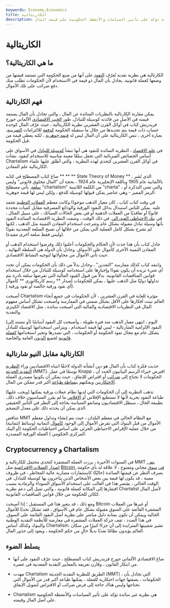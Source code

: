 ```yaml
---
keywords: Economy,Economics
title: الكاريتالية
description: الكارتالية هي نظرية غير سائدة تؤكد على تأثير السياسات والأنشطة الحكومية على قيمة المال.
---
```


# الكاريتالية
## ما هي الكاريتالية؟

الكارتالية هي نظرية نقدية تُعرّف [النقود](/money) على أنها من صنع الحكومة التي تستمد قيمتها من وضعها كعملة قانونية. يجادل بأن المال ذو قيمة في الاستخدام لأن الحكومات تطلب منك دفع ضرائب على تلك الأموال.

## فهم الكارتالية

يمكن مقارنة الكارتالية بالنظريات السائدة عن المال ، والتي تجادل بأن المال يستمد قيمته في الأصل من فائدته كوسيلة للتبادل. طور [الخبير الاقتصادي](/economist) الألماني جورج فريدريش كناب في أوائل القرن العشرين نظرية الكاريتالية ، حيث عرّف المال كوحدة حساب ذات قيمة يتم تحديدها من خلال ما ستقبله الحكومة [كدفعة](/payment) للالتزامات [الضريبية](/taxliability). بعبارة أخرى ، تنص الكاريتالية على أن المال ليس له [قيمة جوهرية](/intrinsicvalue) ، لكنه يعطي قيمة من قبل الحكومة.

في [علم الاقتصاد](/economics) ، النظرية السائدة للنقود هي أنها تنشأ [كوسيلة للتبادل](/mediumofexchange) في الأسواق على أساس الخصائص الفيزيائية التي تجعل سلعًا معينة مناسبة للاستخدام كنقود. نشأت Chartalism في أوائل القرن العشرين كتحدي لهذه النظرية ، والتي أطلق عليها علماء الكاريتالية علم المعادن.

صاغ كناب المصطلح في كتابه ** ** ** State Theory of Money ** ، الذي نُشر بالألمانية عام 1905 وباللغة الإنجليزية عام 1924 ، بحجة أن "المال مخلوق قانوني" وليس [سلعة](/commodity). يأتي مصطلح "chartalism" من الكلمة اللاتينية "charta" ، والتي تعني التذكرة أو الرمز المميز - وهي عناصر يمكن قبولها كوسيلة للدفع ، ولكن ليس لها قيمة جوهرية.

في وقت كتاب كناب ، كان معيار الذهب موجودًا وكانت معظم [العملات الوطنية](/currency) تعتمد عليه. يمكن للناس استبدال بدائل النقود الورقية والودائع المصرفية مقابل كميات محددة قانونًا أو تعاقديًا من العملات الذهبية أو في بعض الحالات السبائك ، على سبيل المثال ، في [بنك الاحتياطي الفيدرالي](/federalreservesystem). في ذلك الوقت ، وصفت النظرية الاقتصادية السائدة النقود بأنها وسيلة تبادل مقبولة بشكل عام وشرحت استخدام المعادن الثمينة مثل الذهب ، لكنها لم تشرح بشكل كامل العملية التي يمكن من خلالها أن تصبح السلعة المعدنية نقودًا (وليس فقط سلعة أخرى مفيدة).

جادل كناب بأن هذا حدث لأن الحكام والحكومات أعلنوا ذلك وفرضوا استخدام الذهب أو المعادن الثمينة الأخرى كأموال على الأسواق. وجادل بأن الدولة هي السلطة النهائية ، حيث تأتي الأموال من محاولاتها لتوجيه النشاط الاقتصادي.

وانتقد كناب كذلك ممارسة "التعدين" ، وجادل بدلاً من ذلك بأن الحكومات يمكن أن تحدد أي شيء تريده أن يكون نقودًا وإجبارها على استخدامه كوسيلة للتبادل من خلال استخدام قوانين المناقصات القانونية. بدلاً من قبول القيود المالية التي تفرضها سلعة نادرة يتم تداولها دوليًا مثل الذهب عليها ، يمكن للحكومات إصدار ** رسم كاريكاتوري ** كأموال (أي نقود ورقية خالصة أو نقود ورقية [)](/fiatmoney).

أصبحت Chartalism مؤثرة للغاية في القرن العشرين ، لأن الحكومات في جميع أنحاء العالم تبنت أفكارها على الأقل بشكل ضمني في الممارسة وأصبحت تشكل أساس مفهوم المال في النظريات الاقتصادية والمالية التي أصبحت سائدة ، مثل الاقتصاد الكينزي والنقدية.

اليوم ، انتهى معيار الذهب منذ فترة طويلة ، وأصبحت كل النقود أساسًا (أو تستند إلى) النقود الإلزامية الشارتالية - ليس لها قيمة استخدام ، ويتزامن استخدامها كوسيلة للتبادل بشكل عام مع مجال نفوذ الحكومة أو الحكومات ، التي تصدرها وتجبر استخدامها [كعملة قانونية](/legal-tender) لجميع [الديون](/debt) العامة والخاصة.

## الكارتالية مقابل النيو شارتالية

جذبت فكرة كناب بأن المال هو دين أنشأته الدولة لاحقًا انتباه الاقتصاديين وراء [النظرية النقدية الحديثة](/monetary_theory) (MMT). توسعًا في عمل Knapp ، افترض خبراء الرسم البيانيون الجدد أن الحكومات لا تحتاج إلى [ضرائب](/taxation) أو اقتراض للإنفاق ، حيث يمكن أن يكونوا مصدري العملة [الاحتكاريين](/monopoly) ويمكنهم [ببساطة طباعة](/print) أكبر قدر ممكن من المال.

تذهب النظرية إلى أن الحكومات التي لديها نظام عملات ورقية يمكنها (ويجب عليها) طباعة النقود بحرية لأنها لا تستطيع الإفلاس أو [الإفلاس](/insolvency) ما لم يقرر السياسيون خلاف ذلك. بطبيعة الحال ، سيظل الاقتصاديون وصانعو السياسة بحاجة إلى النظر في التأثير الحقيقي الذي يمكن أن يحدثه ذلك على معدل التضخم.

تتناقض MMT مع النظام الحالي في معظم البلدان ، حيث يتم إنشاء وتداول معظم الأموال من قبل البنوك التي تقرض الأموال إلى الوجود [كأموال](/credit-money) ائتمانية (وسائط ائتمانية) من خلال عملية الإقراض الاحتياطي الجزئي على أساس احتياطيات الحكومة (أو البنك المركزي الحكومي ) العملة الورقية المصدرة.

## Cryptocurrency و Chartalism

في السنوات الأخيرة ، برزت العملة المشفرة كتحدي محتمل للكارتالية و MMT [. يتم إصدار](/cryptocurrency) [العملات الافتراضية](/virtual-currency) مثل [Bitcoin في](/bitcoin) [سوق](/market) مجاني ومفتوح ، لا علاقة له بأي حكومة. بصرف النظر عن قيمتها السائدة (حاليًا) كاستثمارات مضاربة عالية المخاطر ، في ظروف معينة ، قد يكون لها قيمة بين بعض الأشخاص الذين يتاجرون بها كوسيلة للتبادل. في الوقت الحالي ، يقتصر هذا في الغالب على استخدام الأسواق السوداء والرمادية بسبب افتقارها إلى المكانة كعملة قانونية ، والتي تميل إلى دعم نظرية Chartalist لأصل المال ككائن للحكومة من خلال قوانين المناقصات القانونية.

ومع ذلك ، قد يتغير هذا في المستقبل ؛ إذا أصبحت Bitcoin أو غيرها من العملات المشفرة القائمة على السوق مقبولة بشكل عام في الأسواق ، فقد تشكل تحديًا للأموال الحالية ويمكن أن تكون بمثابة دليل مباشر على نظرية أصل النقود القائمة على السوق. في هذا الصدد ، تقف حركة العملات المشفرة في معارضة للأنظمة النقدية الوطنية والبنوك وكذلك أساس Chartalism. تشير شعبيتها المتزايدة إلى أن جزءًا كبيرًا من سكان العالم يؤيدون نظامًا نقديًا بديلًا خالٍ من حكم الحكومة ، ويعود إلى جذور المال.

## يسلط الضوء

- صاغ الاقتصادي الألماني جورج فريدريش كناب المصطلح ، حيث عرّف النقود على أنها من ابتكار القانون ، وقارن تعريفه بالمعايير النقدية المعدنية في عصره.

- مهدت Chartalism الطريق للنظرية النقدية الحديثة (MMT) ، التي تجادل بأن الحكومات ، بصفتها جهات احتكارية للعملة ، يمكنها طباعة أكبر قدر من الأموال التي تحتاجها وليس هناك حاجة إلى فرض ضرائب أو الاقتراض لتمويل الإنفاق.

- Chartalism هي نظرية غير سائدة تؤكد على تأثير السياسات والأنشطة الحكومية على أصل المال وقيمته.


